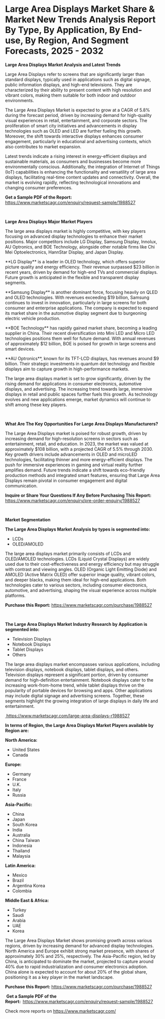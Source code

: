 <p><h1>Large Area Displays Market Share & Market New Trends Analysis Report By Type, By Application, By End-use, By Region, And Segment Forecasts, 2025 - 2032</h1></p><p><strong>Large Area Displays Market Analysis and Latest Trends</strong></p>
<p><p>Large Area Displays refer to screens that are significantly larger than standard displays, typically used in applications such as digital signage, public information displays, and high-end televisions. They are characterized by their ability to present content with high resolution and vibrant colors, making them suitable for both indoor and outdoor environments.</p><p>The Large Area Displays Market is expected to grow at a CAGR of 5.8% during the forecast period, driven by increasing demand for high-quality visual experiences in retail, entertainment, and corporate sectors. The proliferation of smart city initiatives and advancements in display technologies such as OLED and LED are further fueling this growth. Moreover, the shift towards interactive displays enhances consumer engagement, particularly in educational and advertising contexts, which also contributes to market expansion.</p><p>Latest trends indicate a rising interest in energy-efficient displays and sustainable materials, as consumers and businesses become more environmentally conscious. Additionally, the integration of Internet of Things (IoT) capabilities is enhancing the functionality and versatility of large area displays, facilitating real-time content updates and connectivity. Overall, the market is evolving rapidly, reflecting technological innovations and changing consumer preferences.</p></p>
<p><strong>Get a Sample PDF of the Report:&nbsp;</strong> <a href="https://www.marketscagr.com/enquiry/request-sample/1988527?utm_campaign=2485&utm_medium=2&utm_source=Github&utm_content=ia&utm_term=07042025&utm_id=large-area-displays">https://www.marketscagr.com/enquiry/request-sample/1988527</a></p>
<p>&nbsp;</p>
<p><strong>Large Area Displays Major Market Players</strong></p>
<p><p>The large area displays market is highly competitive, with key players focusing on advanced display technologies to enhance their market positions. Major competitors include LG Display, Samsung Display, Innolux, AU Optronics, and BOE Technology, alongside other notable firms like Chi Mei Optoelectronics, HannStar Display, and Japan Display.</p><p>**LG Display** is a leader in OLED technology, which offers superior picture quality and energy efficiency. Their revenue surpassed $23 billion in recent years, driven by demand for high-end TVs and commercial displays. Future growth is anticipated in the flexible and transparent display segments.</p><p>**Samsung Display** is another dominant force, focusing heavily on QLED and OLED technologies. With revenues exceeding $19 billion, Samsung continues to invest in innovation, particularly in large screens for both consumer and enterprise applications. The company is expected to expand its market share in the automotive display segment due to burgeoning electric vehicle production.</p><p>**BOE Technology** has rapidly gained market share, becoming a leading supplier in China. Their recent diversification into Mini LED and Micro LED technologies positions them well for future demand. With annual revenues of approximately $12 billion, BOE is poised for growth in large screens and smart devices.</p><p>**AU Optronics**, known for its TFT-LCD displays, has revenues around $9 billion. Their strategic investments in quantum dot technology and flexible displays aim to capture growth in high-performance markets.</p><p>The large area displays market is set to grow significantly, driven by the rising demand for applications in consumer electronics, automotive displays, and advertising. The increasing trend towards large, immersive displays in retail and public spaces further fuels this growth. As technology evolves and new applications emerge, market dynamics will continue to shift among these key players.</p></p>
<p>&nbsp;</p>
<p><strong>What Are The Key Opportunities For Large Area Displays Manufacturers?</strong></p>
<p><p>The Large Area Displays market is poised for robust growth, driven by increasing demand for high-resolution screens in sectors such as entertainment, retail, and education. In 2023, the market was valued at approximately $108 billion, with a projected CAGR of 5.5% through 2030. Key growth drivers include advancements in OLED and microLED technologies, facilitating thinner and more energy-efficient displays. The push for immersive experiences in gaming and virtual reality further amplifies demand. Future trends indicate a shift towards eco-friendly production methods and integrated smart features, ensuring that Large Area Displays remain pivotal in consumer engagement and digital communication.</p></p>
<p><strong>Inquire or Share Your Questions If Any Before Purchasing This Report:</strong> <a href="https://www.marketscagr.com/enquiry/pre-order-enquiry/1988527?utm_campaign=2485&utm_medium=2&utm_source=Github&utm_content=ia&utm_term=07042025&utm_id=large-area-displays">https://www.marketscagr.com/enquiry/pre-order-enquiry/1988527</a></p>
<p>&nbsp;</p>
<p><strong>Market Segmentation</strong></p>
<p><strong>The Large Area Displays Market Analysis by types is segmented into:</strong></p>
<p><ul><li>LCDs</li><li>OLED/AMOLED</li></ul></p>
<p><p>The large area displays market primarily consists of LCDs and OLED/AMOLED technologies. LCDs (Liquid Crystal Displays) are widely used due to their cost-effectiveness and energy efficiency but may struggle with contrast and viewing angles. OLED (Organic Light Emitting Diode) and AMOLED (Active Matrix OLED) offer superior image quality, vibrant colors, and deeper blacks, making them ideal for high-end applications. Both technologies cater to various sectors, including consumer electronics, automotive, and advertising, shaping the visual experience across multiple platforms.</p></p>
<p><strong>Purchase this Report:&nbsp;</strong><a href="https://www.marketscagr.com/purchase/1988527?utm_campaign=2485&utm_medium=2&utm_source=Github&utm_content=ia&utm_term=07042025&utm_id=large-area-displays">https://www.marketscagr.com/purchase/1988527</a></p>
<p>&nbsp;</p>
<p><strong>The Large Area Displays Market Industry Research by Application is segmented into:</strong></p>
<p><ul><li>Television Displays</li><li>Notebook Displays</li><li>Tablet Displays</li><li>Others</li></ul></p>
<p><p>The large area displays market encompasses various applications, including television displays, notebook displays, tablet displays, and others. Television displays represent a significant portion, driven by consumer demand for high-definition entertainment. Notebook displays cater to the increasing work-from-home trend, while tablet displays thrive on the popularity of portable devices for browsing and apps. Other applications may include digital signage and advertising screens. Together, these segments highlight the growing integration of large displays in daily life and entertainment.</p></p>
<p><a href="https://www.marketscagr.com/large-area-displays-r1988527?utm_campaign=2485&utm_medium=2&utm_source=Github&utm_content=ia&utm_term=07042025&utm_id=large-area-displays">&nbsp;https://www.marketscagr.com/large-area-displays-r1988527</a></p>
<p><strong>In terms of Region, the Large Area Displays Market Players available by Region are:</strong></p>
<p>
    <p> <strong> North America: </strong>
        <ul>
            <li>United States</li>
            <li>Canada</li>
        </ul>
        </p> 
    <p> <strong> Europe: </strong>
        <ul>
            <li>Germany</li>
            <li>France</li>
            <li>U.K.</li>
            <li>Italy</li>
            <li>Russia</li>
        </ul>
        </p> 
    <p> <strong> Asia-Pacific: </strong>
        <ul>
            <li>China</li>
            <li>Japan</li>
            <li>South Korea</li>
            <li>India</li>
            <li>Australia</li>
            <li>China Taiwan</li>
            <li>Indonesia</li>
            <li>Thailand</li>
            <li>Malaysia</li>
        </ul>
        </p> 
    <p> <strong> Latin America: </strong>
        <ul>
            <li>Mexico</li>
            <li>Brazil</li>
            <li>Argentina Korea</li>
            <li>Colombia</li>
        </ul>
        </p> 
    <p> <strong> Middle East & Africa: </strong>
        <ul>
            <li>Turkey</li>
            <li>Saudi</li>
            <li>Arabia</li>
            <li>UAE</li>
            <li>Korea</li>
        </ul>
    </p>
    </p>
<p><p>The Large Area Displays Market shows promising growth across various regions, driven by increasing demand for advanced display technologies. North America and Europe exhibit strong market presence, with shares of approximately 30% and 25%, respectively. The Asia-Pacific region, led by China, is anticipated to dominate the market, projected to capture around 40% due to rapid industrialization and consumer electronics adoption. China alone is expected to account for about 20% of the global share, positioning it as a key player in the market landscape.</p></p>
<p><strong>Purchase this Report: </strong><a href="https://www.marketscagr.com/purchase/1988527?utm_campaign=2485&utm_medium=2&utm_source=Github&utm_content=ia&utm_term=07042025&utm_id=large-area-displays">https://www.marketscagr.com/purchase/1988527</a></p>
<p>&nbsp;<strong>Get a Sample PDF of the Report:&nbsp;&nbsp;</strong><a href="https://www.marketscagr.com/enquiry/request-sample/1988527?utm_campaign=2485&utm_medium=2&utm_source=Github&utm_content=ia&utm_term=07042025&utm_id=large-area-displays">https://www.marketscagr.com/enquiry/request-sample/1988527</a></p>
<p><strong></strong></p>
<p>Check more reports on <a href="https://www.marketscagr.com/?utm_campaign=2485&utm_medium=2&utm_source=Github&utm_content=ia&utm_term=07042025&utm_id=large-area-displays">https://www.marketscagr.com/</a></p>